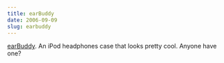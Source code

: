 ```yaml
---
title: earBuddy
date: 2006-09-09
slug: earbuddy
---
```

<p><a href="http://www.sendstation.com/us/products/earbuddy/">earBuddy</a>. An iPod headphones case that looks pretty cool. Anyone have one?</p>
